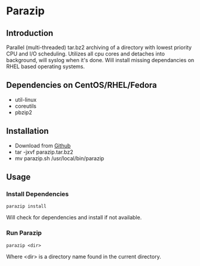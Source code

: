 # Parazip
## Introduction

Parallel (multi-threaded) tar.bz2 archiving of a directory with lowest priority CPU and I/O scheduling. Utilizes all cpu cores and detaches into background, will syslog when it's done. Will install missing dependancies on RHEL based operating systems.

## Dependencies on CentOS/RHEL/Fedora

* util-linux
* coreutils
* pbzip2

## Installation

* Download from [Github](https://github.com/chotaire/parazip/releases)
* tar -jxvf parazip.tar.bz2
* mv parazip.sh /usr/local/bin/parazip

## Usage

### Install Dependencies

`parazip install`

Will check for dependencies and install if not available.

### Run Parazip

`parazip <dir>`

Where \<dir\> is a directory name found in the current directory.



